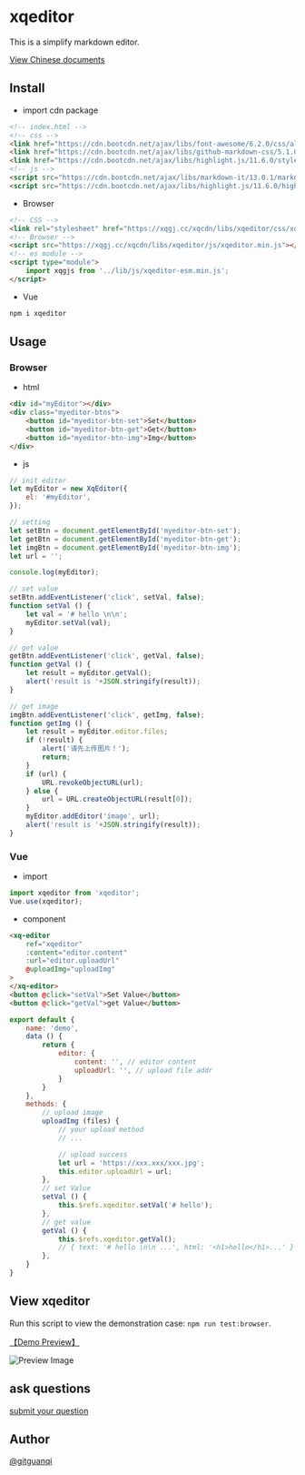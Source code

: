 # xqeditor

This is a simplify markdown editor.

[View Chinese documents](./zh.md)

## Install

+ import cdn package

```html
<!-- index.html -->
<!-- css -->
<link href="https://cdn.bootcdn.net/ajax/libs/font-awesome/6.2.0/css/all.min.css" rel="stylesheet">
<link href="https://cdn.bootcdn.net/ajax/libs/github-markdown-css/5.1.0/github-markdown.min.css" rel="stylesheet">
<link href="https://cdn.bootcdn.net/ajax/libs/highlight.js/11.6.0/styles/default.min.css" rel="stylesheet">
<!-- js -->
<script src="https://cdn.bootcdn.net/ajax/libs/markdown-it/13.0.1/markdown-it.min.js"></script>
<script src="https://cdn.bootcdn.net/ajax/libs/highlight.js/11.6.0/highlight.min.js"></script>
```

+ Browser

```html
<!-- CSS -->
<link rel="stylesheet" href="https://xqgj.cc/xqcdn/libs/xqeditor/css/xqeditor.min.css">
<!-- Browser -->
<script src="https://xqgj.cc/xqcdn/libs/xqeditor/js/xqeditor.min.js"></script>
<!-- es module -->
<script type="module">
    import xqgjs from '../lib/js/xqeditor-esm.min.js';
</script>
```

+ Vue

```sh
npm i xqeditor
```

## Usage

### Browser

+ html

```html
<div id="myEditor"></div>
<div class="myeditor-btns">
    <button id="myeditor-btn-set">Set</button>
    <button id="myeditor-btn-get">Get</button>
    <button id="myeditor-btn-img">Img</button>
</div>
```

+ js

```js
// init editor
let myEditor = new XqEditor({
    el: '#myEditor',
});

// setting
let setBtn = document.getElementById('myeditor-btn-set');
let getBtn = document.getElementById('myeditor-btn-get');
let imgBtn = document.getElementById('myeditor-btn-img');
let url = '';

console.log(myEditor);

// set value
setBtn.addEventListener('click', setVal, false);
function setVal () {  
    let val = '# hello \n\n';
    myEditor.setVal(val);
}

// get value
getBtn.addEventListener('click', getVal, false);
function getVal () {
    let result = myEditor.getVal();
    alert('result is '+JSON.stringify(result));
}

// get image
imgBtn.addEventListener('click', getImg, false);
function getImg () {
    let result = myEditor.editor.files;
    if (!result) {
        alert('请先上传图片！');
        return;
    }
    if (url) { 
        URL.revokeObjectURL(url);
    } else {
        url = URL.createObjectURL(result[0]);
    }
    myEditor.addEditor('image', url);
    alert('result is '+JSON.stringify(result));
}
```

### Vue

+ import

```js
import xqeditor from 'xqeditor';
Vue.use(xqeditor);
```

+ component

```html
<xq-editor
    ref="xqeditor"
    :content="editor.content" 
    :url="editor.uploadUrl" 
    @uploadImg="uploadImg"
>
</xq-editor>
<button @click="setVal">Set Value</button>
<button @click="getVal">get Value</button>
```

```js
export default {
    name: 'demo',
    data () {
        return {
            editor: {
                content: '', // editor content
                uploadUrl: '', // upload file addr
            }
        }
    },
    methods: {
        // upload image
        uploadImg (files) {
            // your upload method
            // ...

            // upload success
            let url = 'https://xxx.xxx/xxx.jpg';
            this.editor.uploadUrl = url;
        },
        // set Value
        setVal () {
            this.$refs.xqeditor.setVal('# hello');
        },
        // get value
        getVal () {
            this.$refs.xqeditor.getVal();
            // { text: '# hello \n\n ...', html: '<h1>hello</h1>...' }
        },
    }
}
```

## View xqeditor

Run this script to view the demonstration case: `npm run test:browser`.

[【Demo Preview】](https://xqgj.cc/xqeditor/test/browser.html)

![Preview Image](https://xqgj.cc/xqeditor/test/img/preview.jpg)

## ask questions

[submit your question](https://github.com/gitguanqi/xqeditor/issues/new)

## Author

[@gitguanqi](https://github.com/gitguanqi)
